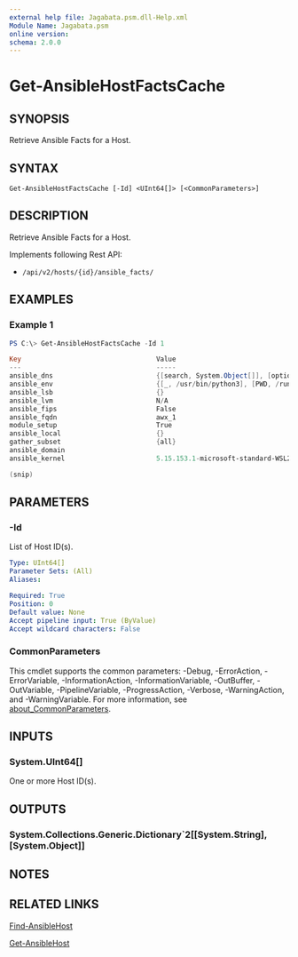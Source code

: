 ```yaml
---
external help file: Jagabata.psm.dll-Help.xml
Module Name: Jagabata.psm
online version:
schema: 2.0.0
---
```


# Get-AnsibleHostFactsCache

## SYNOPSIS
Retrieve Ansible Facts for a Host.

## SYNTAX

```
Get-AnsibleHostFactsCache [-Id] <UInt64[]> [<CommonParameters>]
```

## DESCRIPTION
Retrieve Ansible Facts for a Host.

Implements following Rest API:  
- `/api/v2/hosts/{id}/ansible_facts/`

## EXAMPLES

### Example 1
```powershell
PS C:\> Get-AnsibleHostFactsCache -Id 1

Key                                  Value
---                                  -----
ansible_dns                          {[search, System.Object[]], [options, System.Collections.Generic.Dictionary`2[System.String,System.Object]], [nameservers, System.Object[]]}
ansible_env                          {[_, /usr/bin/python3], [PWD, /runner/project], [HOME, /root], [PATH, /usr/local/sbin:/usr/local/bin:/usr/sbin:/usr/bin:/sbin:/bin]…}
ansible_lsb                          {}
ansible_lvm                          N/A
ansible_fips                         False
ansible_fqdn                         awx_1
module_setup                         True
ansible_local                        {}
gather_subset                        {all}
ansible_domain
ansible_kernel                       5.15.153.1-microsoft-standard-WSL2

(snip)
```

## PARAMETERS

### -Id
List of Host ID(s).

```yaml
Type: UInt64[]
Parameter Sets: (All)
Aliases:

Required: True
Position: 0
Default value: None
Accept pipeline input: True (ByValue)
Accept wildcard characters: False
```

### CommonParameters
This cmdlet supports the common parameters: -Debug, -ErrorAction, -ErrorVariable, -InformationAction, -InformationVariable, -OutBuffer, -OutVariable, -PipelineVariable, -ProgressAction, -Verbose, -WarningAction, and -WarningVariable. For more information, see [about_CommonParameters](http://go.microsoft.com/fwlink/?LinkID=113216).

## INPUTS

### System.UInt64[]
One or more Host ID(s).

## OUTPUTS

### System.Collections.Generic.Dictionary`2[[System.String],[System.Object]]
## NOTES

## RELATED LINKS

[Find-AnsibleHost](Find-AnsibleHost.md)

[Get-AnsibleHost](Get-AnsibleHost.md)
